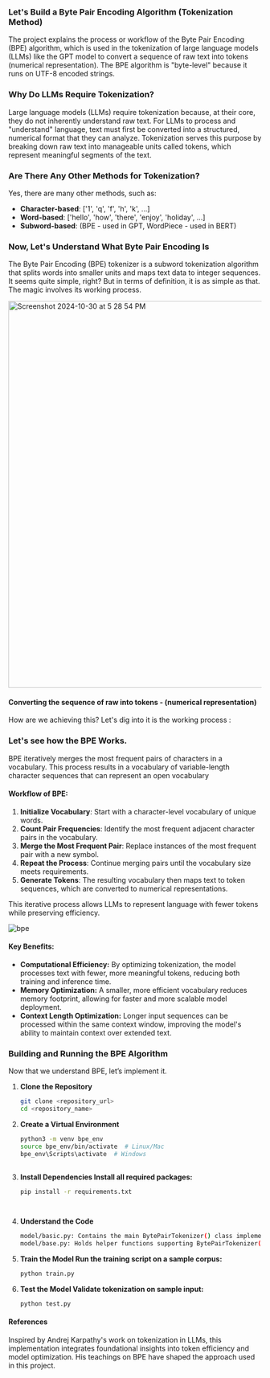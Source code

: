 

### Let's Build a Byte Pair Encoding Algorithm (Tokenization Method)

The project explains the process or workflow of the Byte Pair Encoding (BPE) algorithm, which is used in the tokenization of large language models (LLMs) like the GPT model to convert a sequence of raw text into tokens (numerical representation). The BPE algorithm is "byte-level" because it runs on UTF-8 encoded strings.

### Why Do LLMs Require Tokenization?

Large language models (LLMs) require tokenization because, at their core, they do not inherently understand raw text. For LLMs to process and "understand" language, text must first be converted into a structured, numerical format that they can analyze. Tokenization serves this purpose by breaking down raw text into manageable units called tokens, which represent meaningful segments of the text.

### Are There Any Other Methods for Tokenization?

Yes, there are many other methods, such as:
- **Character-based**: ['1', 'q', 'f', 'h', 'k', ...]
- **Word-based**: ['hello', 'how', 'there', 'enjoy', 'holiday', ...]
- **Subword-based**: (BPE - used in GPT, WordPiece - used in BERT)

### Now, Let's Understand What Byte Pair Encoding Is

The Byte Pair Encoding (BPE) tokenizer is a subword tokenization algorithm that splits words into smaller units and maps text data to integer sequences. It seems quite simple, right? But in terms of definition, it is as simple as that. The magic involves its working process.


<img width="770" alt="Screenshot 2024-10-30 at 5 28 54 PM" src="https://github.com/user-attachments/assets/7ac1a230-1628-4c14-a84f-a072d4f17716">

                 
                 
  #### Converting the sequence of raw into tokens - (numerical representation)

 How are we achieving this? Let's dig into it is the working process :

 ### Let's see how the BPE Works.
 BPE iteratively merges the most frequent pairs of characters in a vocabulary. This process results in a vocabulary of variable-length character sequences that can represent an open vocabulary

 #### Workflow of BPE:
 
 1. **Initialize Vocabulary**: Start with a character-level vocabulary of unique words.
2. **Count Pair Frequencies**: Identify the most frequent adjacent character pairs in the vocabulary.
3. **Merge the Most Frequent Pair**: Replace instances of the most frequent pair with a new symbol.
4. **Repeat the Process**: Continue merging pairs until the vocabulary size meets requirements.
5. **Generate Tokens**: The resulting vocabulary then maps text to token sequences, which are converted to numerical representations.

This iterative process allows LLMs to represent language with fewer tokens while preserving efficiency.


![bpe](https://github.com/user-attachments/assets/6aa7468f-34d3-4670-b16b-e952d4376ede)


#### Key Benefits:
- **Computational Efficiency:** By optimizing tokenization, the model processes text with fewer, more meaningful tokens, reducing both training and inference time.
- **Memory Optimization:** A smaller, more efficient vocabulary reduces memory footprint, allowing for faster and more scalable model deployment.
- **Context Length Optimization:** Longer input sequences can be processed within the same context window, improving the model's ability to maintain context over extended text.



### Building and Running the BPE Algorithm

Now that we understand BPE, let’s implement it.

1. **Clone the Repository**
   ```bash
   git clone <repository_url>
   cd <repository_name>

2. **Create a Virtual Environment**
   ```bash
   python3 -m venv bpe_env
   source bpe_env/bin/activate  # Linux/Mac
   bpe_env\Scripts\activate  # Windows
  
3. **Install Dependencies Install all required packages:**
   ```bash
   pip install -r requirements.txt

  
4. **Understand the Code**
   ```bash
   model/basic.py: Contains the main BytePairTokenizer() class implementing BPE logic.
   model/base.py: Holds helper functions supporting BytePairTokenizer() operations.

5. **Train the Model Run the training script on a sample corpus:**
   ```bash
   python train.py

7. **Test the Model Validate tokenization on sample input:**
   ```bash
   python test.py 


#### References 
Inspired by Andrej Karpathy's work on tokenization in LLMs, this implementation integrates foundational insights into token efficiency and model optimization. His teachings on BPE have shaped the approach used in this project.




